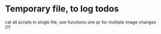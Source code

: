 

# Temporary file, to log todos



cat all scripts in single file, use functions
one pr for multiple image changes (?)
